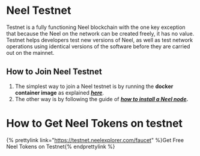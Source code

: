 # Neel Testnet

Testnet is a fully functioning Neel blockchain with the one key exception that because the Neel on the network can be created freely, it has no value. Testnet helps developers test new versions of Neel, as well as test network operations using identical versions of the software before they are carried out on the mainnet.

## How to Join Neel Testnet

1. The simplest way to join a Neel testnet is by running the **docker container image** as explained [_**here**_](/neel-full-node/neel-node-in-docker.md).
2. The other way is by following the guide of [_**how to install a Neel node**_](/neel-full-node/how-to-install-a-node/how-to-install-a-node.md)_**.**_

# How to Get Neel Tokens on testnet

{% prettylink link="https://testnet.neelexplorer.com/faucet" %}Get Free Neel Tokens on Testnet{% endprettylink %}






